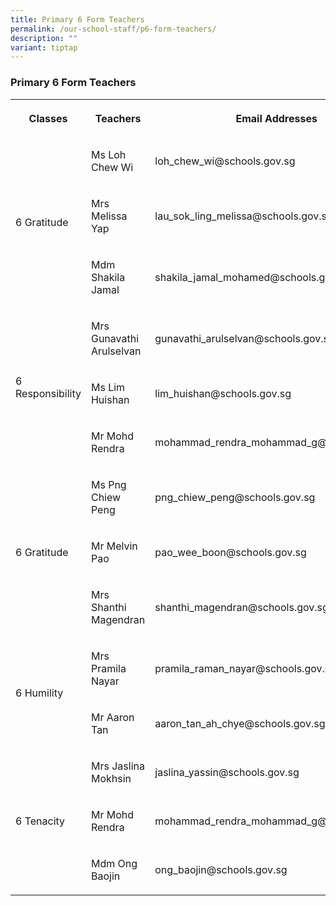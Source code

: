 ```yaml
---
title: Primary 6 Form Teachers
permalink: /our-school-staff/p6-form-teachers/
description: ""
variant: tiptap
---
```

<h3>Primary 6 Form Teachers</h3><table><tbody><tr><th rowspan="1" colspan="1"><p>Classes</p></th><th rowspan="1" colspan="1"><p>Teachers</p></th><th rowspan="1" colspan="1"><p>Email Addresses</p></th></tr><tr><td rowspan="3" colspan="1"><p>6 Gratitude</p></td><td rowspan="1" colspan="1"><p>Ms Loh Chew Wi</p></td><td rowspan="1" colspan="1"><p>loh_chew_wi@schools.gov.sg</p></td></tr><tr><td rowspan="1" colspan="1"><p>Mrs Melissa Yap</p></td><td rowspan="1" colspan="1"><p>lau_sok_ling_melissa@schools.gov.sg</p></td></tr><tr><td rowspan="1" colspan="1"><p>Mdm Shakila Jamal</p><p></p></td><td rowspan="1" colspan="1"><p>shakila_jamal_mohamed@schools.gov.sg</p></td></tr><tr><td rowspan="3" colspan="1"><p>6 Responsibility</p></td><td rowspan="1" colspan="1"><p>Mrs Gunavathi Arulselvan</p></td><td rowspan="1" colspan="1"><p>gunavathi_arulselvan@schools.gov.sg</p></td></tr><tr><td rowspan="1" colspan="1"><p>Ms Lim Huishan</p></td><td rowspan="1" colspan="1"><p>lim_huishan@schools.gov.sg</p></td></tr><tr><td rowspan="1" colspan="1"><p>Mr Mohd Rendra</p></td><td rowspan="1" colspan="1"><p>mohammad_rendra_mohammad_g@schools.gov.sg</p></td></tr><tr><td rowspan="3" colspan="1"><p>6 Gratitude</p></td><td rowspan="1" colspan="1"><p>Ms Png Chiew Peng</p></td><td rowspan="1" colspan="1"><p>png_chiew_peng@schools.gov.sg</p></td></tr><tr><td rowspan="1" colspan="1"><p>Mr Melvin Pao</p></td><td rowspan="1" colspan="1"><p>pao_wee_boon@schools.gov.sg</p></td></tr><tr><td rowspan="1" colspan="1"><p>Mrs Shanthi Magendran</p></td><td rowspan="1" colspan="1"><p>shanthi_magendran@schools.gov.sg</p></td></tr><tr><td rowspan="2" colspan="1"><p>6 Humility</p></td><td rowspan="1" colspan="1"><p>Mrs Pramila Nayar</p></td><td rowspan="1" colspan="1"><p>pramila_raman_nayar@schools.gov.sg</p></td></tr><tr><td rowspan="1" colspan="1"><p>Mr Aaron Tan</p></td><td rowspan="1" colspan="1"><p>aaron_tan_ah_chye@schools.gov.sg</p></td></tr><tr><td rowspan="3" colspan="1"><p>6 Tenacity</p></td><td rowspan="1" colspan="1"><p>Mrs Jaslina Mokhsin</p></td><td rowspan="1" colspan="1"><p>jaslina_yassin@schools.gov.sg</p></td></tr><tr><td rowspan="1" colspan="1"><p>Mr Mohd Rendra</p></td><td rowspan="1" colspan="1"><p>mohammad_rendra_mohammad_g@schools.gov.sg</p></td></tr><tr><td rowspan="1" colspan="1"><p>Mdm Ong Baojin</p></td><td rowspan="1" colspan="1"><p>ong_baojin@schools.gov.sg</p></td></tr></tbody></table><p></p>